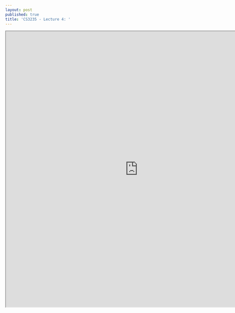```yaml
---
layout: post
published: true
title: 'CS3235 - Lecture 4: '
---
```

<iframe src="https://drive.google.com/file/d/1QxIfprFUv18QHrMCQ2-3PPDZufOLkK9H/preview" width="840" height="880"></iframe>
